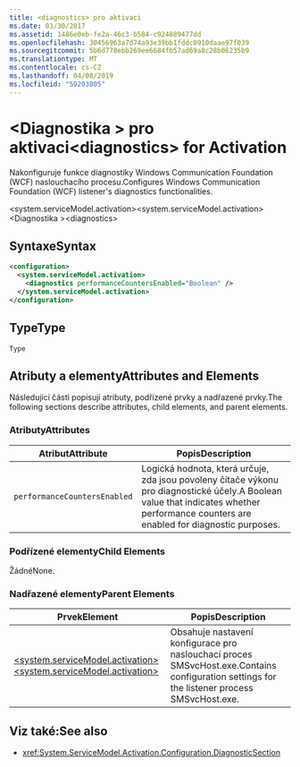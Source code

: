 ```yaml
---
title: <diagnostics> pro aktivaci
ms.date: 03/30/2017
ms.assetid: 1486e0eb-fe2a-46c3-b584-c924889477dd
ms.openlocfilehash: 30456963a7d74a93e39bb1fddc0910daae97f039
ms.sourcegitcommit: 5b6d778ebb269ee6684fb57ad69a8c28b06235b9
ms.translationtype: MT
ms.contentlocale: cs-CZ
ms.lasthandoff: 04/08/2019
ms.locfileid: "59203805"
---
```

# <a name="diagnostics-for-activation"></a><span data-ttu-id="a6fed-102">\<Diagnostika > pro aktivaci</span><span class="sxs-lookup"><span data-stu-id="a6fed-102">\<diagnostics> for Activation</span></span>
<span data-ttu-id="a6fed-103">Nakonfiguruje funkce diagnostiky Windows Communication Foundation (WCF) naslouchacího procesu.</span><span class="sxs-lookup"><span data-stu-id="a6fed-103">Configures Windows Communication Foundation (WCF) listener's diagnostics functionalities.</span></span>  
  
 <span data-ttu-id="a6fed-104">\<system.serviceModel.activation></span><span class="sxs-lookup"><span data-stu-id="a6fed-104">\<system.serviceModel.activation></span></span>  
<span data-ttu-id="a6fed-105">\<Diagnostika ></span><span class="sxs-lookup"><span data-stu-id="a6fed-105">\<diagnostics></span></span>  
  
## <a name="syntax"></a><span data-ttu-id="a6fed-106">Syntaxe</span><span class="sxs-lookup"><span data-stu-id="a6fed-106">Syntax</span></span>  
  
```xml  
<configuration>
  <system.serviceModel.activation>
    <diagnostics performanceCountersEnabled="Boolean" />
  </system.serviceModel.activation>
</configuration>
```  
  
## <a name="type"></a><span data-ttu-id="a6fed-107">Type</span><span class="sxs-lookup"><span data-stu-id="a6fed-107">Type</span></span>  
 `Type`  
  
## <a name="attributes-and-elements"></a><span data-ttu-id="a6fed-108">Atributy a elementy</span><span class="sxs-lookup"><span data-stu-id="a6fed-108">Attributes and Elements</span></span>  
 <span data-ttu-id="a6fed-109">Následující části popisují atributy, podřízené prvky a nadřazené prvky.</span><span class="sxs-lookup"><span data-stu-id="a6fed-109">The following sections describe attributes, child elements, and parent elements.</span></span>  
  
### <a name="attributes"></a><span data-ttu-id="a6fed-110">Atributy</span><span class="sxs-lookup"><span data-stu-id="a6fed-110">Attributes</span></span>  
  
|<span data-ttu-id="a6fed-111">Atribut</span><span class="sxs-lookup"><span data-stu-id="a6fed-111">Attribute</span></span>|<span data-ttu-id="a6fed-112">Popis</span><span class="sxs-lookup"><span data-stu-id="a6fed-112">Description</span></span>|  
|---------------|-----------------|  
|`performanceCountersEnabled`|<span data-ttu-id="a6fed-113">Logická hodnota, která určuje, zda jsou povoleny čítače výkonu pro diagnostické účely.</span><span class="sxs-lookup"><span data-stu-id="a6fed-113">A Boolean value that indicates whether performance counters are enabled for diagnostic purposes.</span></span>|  
  
### <a name="child-elements"></a><span data-ttu-id="a6fed-114">Podřízené elementy</span><span class="sxs-lookup"><span data-stu-id="a6fed-114">Child Elements</span></span>  
 <span data-ttu-id="a6fed-115">Žádné</span><span class="sxs-lookup"><span data-stu-id="a6fed-115">None.</span></span>  
  
### <a name="parent-elements"></a><span data-ttu-id="a6fed-116">Nadřazené elementy</span><span class="sxs-lookup"><span data-stu-id="a6fed-116">Parent Elements</span></span>  
  
|<span data-ttu-id="a6fed-117">Prvek</span><span class="sxs-lookup"><span data-stu-id="a6fed-117">Element</span></span>|<span data-ttu-id="a6fed-118">Popis</span><span class="sxs-lookup"><span data-stu-id="a6fed-118">Description</span></span>|  
|-------------|-----------------|  
|[<span data-ttu-id="a6fed-119">\<system.serviceModel.activation></span><span class="sxs-lookup"><span data-stu-id="a6fed-119">\<system.serviceModel.activation></span></span>](../../../../../docs/framework/configure-apps/file-schema/wcf/system-servicemodel-activation.md)|<span data-ttu-id="a6fed-120">Obsahuje nastavení konfigurace pro naslouchací proces SMSvcHost.exe.</span><span class="sxs-lookup"><span data-stu-id="a6fed-120">Contains configuration settings for the listener process SMSvcHost.exe.</span></span>|  
  
## <a name="see-also"></a><span data-ttu-id="a6fed-121">Viz také:</span><span class="sxs-lookup"><span data-stu-id="a6fed-121">See also</span></span>

- <xref:System.ServiceModel.Activation.Configuration.DiagnosticSection>
